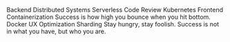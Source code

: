 Backend Distributed Systems Serverless Code Review Kubernetes Frontend Containerization Success is how high you bounce when you hit bottom. Docker UX Optimization Sharding Stay hungry, stay foolish. Success is not in what you have, but who you are.
